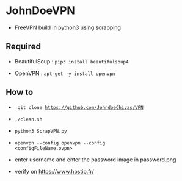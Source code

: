 # JohnDoeVPN


* FreeVPN build in python3 using scrapping


## Required 


* BeautifulSoup : <code>pip3 install beautifulsoup4</code>

* OpenVPN : <code>apt-get -y install openvpn</code>


## How to 

* <code> git clone https://github.com/JohndoeChivas/VPN </code>

* <code>./clean.sh</code>

* <code>python3 ScrapVPN.py </code>

* <code>openvpn --config openvpn --config <configFileName.ovpn></code>

* enter username and enter the password image in password.png

* verify on https://www.hostip.fr/

